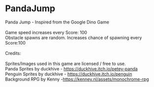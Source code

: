 # PandaJump
Panda Jump - Inspired from the Google Dino Game
<br><br>
Game speed increases every Score: 100 
<br>
Obstacle spawns are random. Increases chance of spawning every Score:100 
<br><br>
Credits: 
<br><br>
Sprites/Images used in this game are licensed / free to use. 
<br>
Panda Sprites by duckhive - https://duckhive.itch.io/petey-panda
<br>
Penguin Sprites by duckhive - https://duckhive.itch.io/penguin
<br>
Background RPG by Kenny -https://kenney.nl/assets/monochrome-rpg
